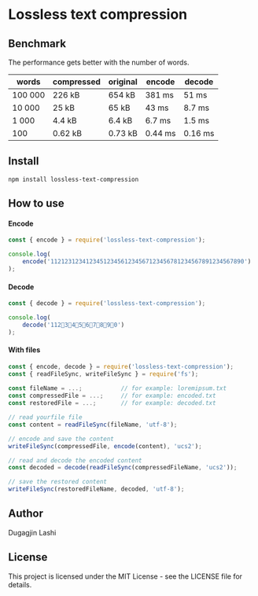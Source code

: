 # Lossless text compression

## Benchmark

The performance gets better with the number of words. 

words | compressed | original | encode  | decode
---|---|---|---|---
100 000 | 226 kB | 654 kB | 381 ms | 51 ms
10 000 | 25 kB | 65 kB | 43 ms | 8.7 ms
1 000 | 4.4 kB | 6.4 kB | 6.7 ms | 1.5 ms
100 | 0.62 kB | 0.73 kB | 0.44 ms | 0.16 ms

## Install

```
npm install lossless-text-compression
```

## How to use

#### Encode

```js
const { encode } = require('lossless-text-compression');

console.log(
    encode('1121231234123451234561234567123456781234567891234567890')
);
```

#### Decode

```js
const { decode } = require('lossless-text-compression');

console.log(
    decode('11234567890')
);
```

#### With files

```js
const { encode, decode } = require('lossless-text-compression');
const { readFileSync, writeFileSync } = require('fs');
  
const fileName = ...;           // for example: loremipsum.txt
const compressedFile = ...;     // for example: encoded.txt
const restoredFile = ...;       // for example: decoded.txt

// read yourfile file
const content = readFileSync(fileName, 'utf-8');

// encode and save the content
writeFileSync(compressedFile, encode(content), 'ucs2');

// read and decode the encoded content
const decoded = decode(readFileSync(compressedFileName, 'ucs2'));

// save the restored content
writeFileSync(restoredFileName, decoded, 'utf-8');
```

## Author

Dugagjin Lashi

## License

This project is licensed under the MIT License - see the LICENSE file for details.
